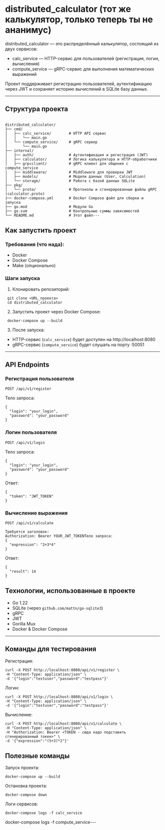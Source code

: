 # distributed_calculator (тот же калькулятор, только теперь ты не ананимус)

distributed_calculator — это распределённый калькулятор, состоящий из двух сервисов:
- calc_service — HTTP-сервис для пользователей (регистрация, логин, вычисления)
- compute_service — gRPC-сервис для выполнения математических выражений

Проект поддерживает регистрацию пользователей, аутентификацию через JWT и сохраняет историю вычислений в SQLite базу данных.

---

## Структура проекта
```

distributed_calculator/
├── cmd/
│   ├── calc_service/        # HTTP API сервис
│   │   └── main.go
│   └── compute_service/     # gRPC сервер
│       └── main.go
├── internal/
│   ├── auth/                # Аутентификация и регистрация (JWT)
│   ├── calculator/          # Логика калькулятора и HTTP-обработчики
│   ├── grpcclient/          # gRPC клиент для общения с compute_service
│   ├── middleware/          # Middleware для проверки JWT
│   ├── models/              # Модели данных (User, Calculation)
│   └── storage/             # Работа с базой данных SQLite
├── pkg/
│   └── proto/               # Протоколы и сгенерированные файлы gRPC (calculator.proto)
├── docker-compose.yml       # Docker Compose файл для сборки и запуска
├── go.mod                   # Модули Go
├── go.sum                   # Контрольные суммы зависимостей
└── README.md                # Этот файл---

```
## Как запустить проект

### Требования (что нада):

- Docker
- Docker Compose
- Make (опционально)

### Шаги запуска

1. Клонировать репозиторий:
  ```
   git clone <URL_проекта>
   cd distributed_calculator
```
   2. Запустить проект через Docker Compose:
  ```
   docker-compose up --build
```
   3. После запуска:
   - HTTP-сервис (`calc_service`) будет доступен на http://localhost:8080
   - gRPC-сервис (`compute_service`) будет слушать на порту :50051

---

## API Endpoints

### Регистрация пользователя

```
POST /api/v1/register
```
Тело запроса:
```
{
  "login": "your_login",
  "password": "your_password"
}
```
### Логин пользователя
```
POST /api/v1/login
```
Тело запроса:
```
{
  "login": "your_login",
  "password": "your_password"
}
```
Ответ:
```
{
  "token": "JWT_TOKEN"
}
```
### Вычисление выражения
```
POST /api/v1/calculate

Требуется заголовок:
Authorization: Bearer YOUR_JWT_TOKENТело запроса:
{
  "expression": "2+3*4"
}
```
Ответ:
```
{
  "result": 14
}
```

## Технологии, использованные в проекте

- Go 1.22
- SQLite (через `github.com/mattn/go-sqlite3`)
- gRPC
- JWT
- Gorilla Mux
- Docker & Docker Compose

---

## Команды для тестирования

Регистрация:
```
curl -X POST http://localhost:8080/api/v1/register \
-H "Content-Type: application/json" \
-d '{"login":"testuser","password":"testpass"}'
```
Логин:
```
curl -X POST http://localhost:8080/api/v1/login \
-H "Content-Type: application/json" \
-d '{"login":"testuser","password":"testpass"}'
```
Вычисление:
```
curl -X POST http://localhost:8080/api/v1/calculate \
-H "Content-Type: application/json" \
-H "Authorization: Bearer <TOKEN - сюда надо подставить сгенерированный токен>" \
-d '{"expression":"(5+3)*2"}'
```

## Полезные команды

Запуск проекта:
```
docker-compose up --build
```
Остановка проекта:
```
docker-compose down
```
Логи сервисов:
```
docker-compose logs -f calc_service
```
docker-compose logs -f compute_service---

